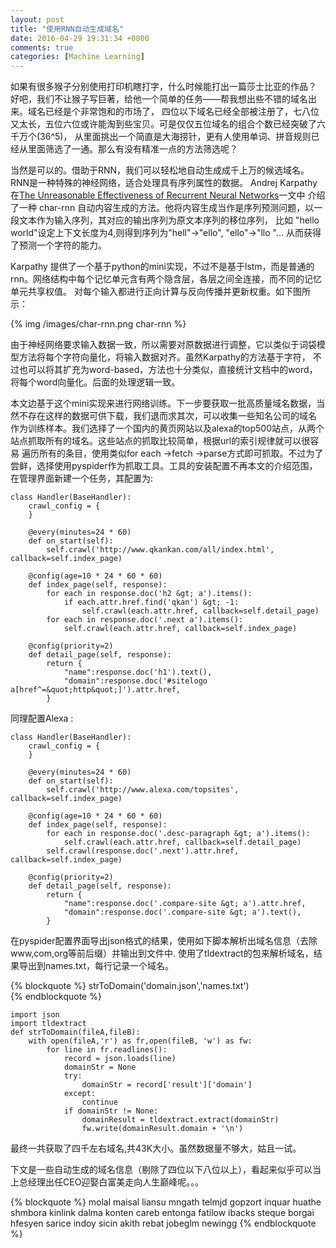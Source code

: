 ```yaml
---
layout: post
title: "使用RNN自动生成域名"
date: 2016-04-29 19:31:34 +0800
comments: true
categories: [Machine Learning]
---
```

如果有很多猴子分别使用打印机瞎打字，什么时候能打出一篇莎士比亚的作品？
好吧，我们不让猴子写巨著，给他一个简单的任务——帮我想出些不错的域名出来。域名已经是个非常饱和的市场了，
四位以下域名已经全部被注册了，七八位又太长，五位六位或许能淘到些宝贝。可是仅仅五位域名的组合个数已经突破了六千万个(36^5)，
从里面挑出一个简直是大海捞针，更有人使用单词、拼音规则已经从里面筛选了一通。那么有没有精准一点的方法筛选呢？
<!--more-->
当然是可以的。借助于RNN，我们可以轻松地自动生成成千上万的候选域名。RNN是一种特殊的神经网络，适合处理具有序列属性的数据。
Andrej Karpathy 在[The Unreasonable Effectiveness of Recurrent Neural Networks](http://karpathy.github.io/2015/05/21/rnn-effectiveness/)一文中
介绍了一种 char-rnn 自动内容生成的方法。他将内容生成当作是序列预测问题，以一段文本作为输入序列，其对应的输出序列为原文本序列的移位序列，
比如 "hello world"设定上下文长度为4,则得到序列为"hell"->"ello", "ello"->"llo "... 从而获得了预测一个字符的能力。

Karpathy 提供了一个基于python的mini实现，不过不是基于lstm，而是普通的rnn。网络结构中每个记忆单元含有两个隐含层，各层之间全连接，而不同的记忆单元共享权值。
对每个输入都进行正向计算与反向传播并更新权重。如下图所示：

{% img /images/char-rnn.png char-rnn %}

由于神经网络要求输入数据一致，所以需要对原数据进行调整，它以类似于词袋模型方法将每个字符向量化，将输入数据对齐。虽然Karpathy的方法基于字符，
不过也可以将其扩充为word-based，方法也十分类似，直接统计文档中的word，将每个word向量化。后面的处理逻辑一致。

本文边基于这个mini实现来进行网络训练。下一步要获取一批高质量域名数据，当然不存在这样的数据可供下载，我们退而求其次，可以收集一些知名公司的域名
作为训练样本。我们选择了一个国内的黄页网站以及alexa的top500站点，从两个站点抓取所有的域名。这些站点的抓取比较简单，根据url的索引规律就可以很容易
遍历所有的条目，使用类似for each ->fetch ->parse方式即可抓取。不过为了尝鲜，选择使用pyspider作为抓取工具。工具的安装配置不再本文的介绍范围，
在管理界面新建一个任务，其配置为:

	class Handler(BaseHandler):
		crawl_config = {
		}

		@every(minutes=24 * 60)
		def on_start(self):
			self.crawl('http://www.qkankan.com/all/index.html', callback=self.index_page)

		@config(age=10 * 24 * 60 * 60)
		def index_page(self, response):
			for each in response.doc('h2 &gt; a').items():
				if each.attr.href.find('qkan') &gt; -1:
					self.crawl(each.attr.href, callback=self.detail_page)
			for each in response.doc('.next a').items():
				self.crawl(each.attr.href, callback=self.index_page)

		@config(priority=2)
		def detail_page(self, response):
			return {
				"name":response.doc('h1').text(),
				"domain":response.doc('#sitelogo a[href^=&quot;http&quot;]').attr.href,
			}
			
同理配置Alexa :

	class Handler(BaseHandler):
		crawl_config = {
		}

		@every(minutes=24 * 60)
		def on_start(self):
			self.crawl('http://www.alexa.com/topsites', callback=self.index_page)

		@config(age=10 * 24 * 60 * 60)
		def index_page(self, response):
			for each in response.doc('.desc-paragraph &gt; a').items():
				self.crawl(each.attr.href, callback=self.detail_page)
			self.crawl(response.doc('.next').attr.href, callback=self.index_page)

		@config(priority=2)
		def detail_page(self, response):
			return {
				"name":response.doc('.compare-site &gt; a').attr.href,
				"domain":response.doc('.compare-site &gt; a').text(),
			}			
			
在pyspider配置界面导出json格式的结果，使用如下脚本解析出域名信息（去除www,com,org等前后缀）并输出到文件中.
使用了tldextract的包来解析域名，结果导出到names.txt，每行记录一个域名。

{% blockquote %}
strToDomain('domain.json','names.txt')	
{% endblockquote %}

	import json
	import tldextract
	def strToDomain(fileA,fileB):
		with open(fileA,'r') as fr,open(fileB, 'w') as fw:
			for line in fr.readlines():
				record = json.loads(line)
				domainStr = None
				try:
					domainStr = record['result']['domain']
				except:
					continue
				if domainStr != None:
					domainResult = tldextract.extract(domainStr)
					fw.write(domainResult.domain + '\n')	

最终一共获取了四千左右域名,共43K大小。虽然数据量不够大，姑且一试。

下文是一些自动生成的域名信息（剔除了四位以下八位以上），看起来似乎可以当上总经理出任CEO迎娶白富美走向人生巅峰呢。。。

{% blockquote %}
molal maisal liansu mngath telmjd gopzort inquar huathe shmbora kinlink dalma konten careb entonga fatilow ibacks steque borgai hfesyen sarice indoy sicin akith rebat jobeglm newingg
{% endblockquote %}